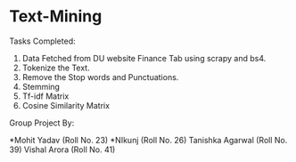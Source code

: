 # Text-Mining

Tasks Completed:

1. Data Fetched from DU website Finance Tab using scrapy and bs4.
2. Tokenize the Text.
3. Remove the Stop words and Punctuations.
4. Stemming
5. Tf-idf Matrix
6. Cosine Similarity Matrix



Group Project By:

*Mohit Yadav (Roll No. 23)
*NIkunj (Roll No. 26)
Tanishka Agarwal (Roll No. 39)
Vishal Arora (Roll No. 41)
